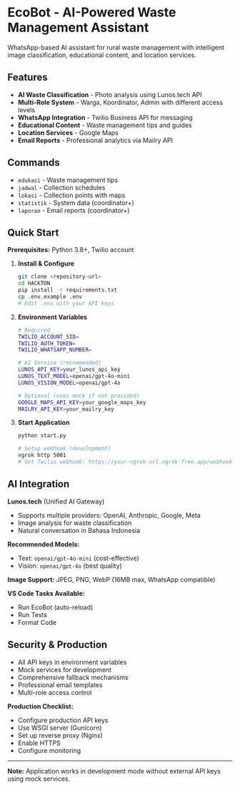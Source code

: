 # EcoBot - AI-Powered Waste Management Assistant

WhatsApp-based AI assistant for rural waste management with intelligent image classification, educational content, and location services.

## Features

- **AI Waste Classification** - Photo analysis using Lunos.tech API
- **Multi-Role System** - Warga, Koordinator, Admin with different access levels
- **WhatsApp Integration** - Twilio Business API for messaging
- **Educational Content** - Waste management tips and guides
- **Location Services** - Google Maps
- **Email Reports** - Professional analytics via Mailry API

## Commands
- `edukasi` - Waste management tips
- `jadwal` - Collection schedules
- `lokasi` - Collection points with maps
- `statistik` - System data (coordinator+)
- `laporan` - Email reports (coordinator+)

## Quick Start

**Prerequisites:** Python 3.8+, Twilio account

1. **Install & Configure**
   ```bash
   git clone <repository-url>
   cd HACKTON
   pip install -r requirements.txt
   cp .env.example .env
   # Edit .env with your API keys
   ```

2. **Environment Variables**
   ```bash
   # Required
   TWILIO_ACCOUNT_SID=
   TWILIO_AUTH_TOKEN=
   TWILIO_WHATSAPP_NUMBER=
   
   # AI Service (recommended)
   LUNOS_API_KEY=your_lunos_api_key
   LUNOS_TEXT_MODEL=openai/gpt-4o-mini
   LUNOS_VISION_MODEL=openai/gpt-4o
   
   # Optional (uses mock if not provided)
   GOOGLE_MAPS_API_KEY=your_google_maps_key
   MAILRY_API_KEY=your_mailry_key
   ```

3. **Start Application**
   ```bash
   python start.py
   
   # Setup webhook (development)
   ngrok http 5001
   # Set Twilio webhook: https://your-ngrok-url.ngrok-free.app/webhook
   ```

## AI Integration

**Lunos.tech** (Unified AI Gateway)
- Supports multiple providers: OpenAI, Anthropic, Google, Meta
- Image analysis for waste classification
- Natural conversation in Bahasa Indonesia

**Recommended Models:**
- Text: `openai/gpt-4o-mini` (cost-effective)
- Vision: `openai/gpt-4o` (best quality)

**Image Support:** JPEG, PNG, WebP (16MB max, WhatsApp compatible)


**VS Code Tasks Available:**
- Run EcoBot (auto-reload)
- Run Tests
- Format Code

## Security & Production

- All API keys in environment variables
- Mock services for development
- Comprehensive fallback mechanisms
- Professional email templates
- Multi-role access control

**Production Checklist:**
- Configure production API keys
- Use WSGI server (Gunicorn)
- Set up reverse proxy (Nginx)
- Enable HTTPS
- Configure monitoring

---

**Note:** Application works in development mode without external API keys using mock services.